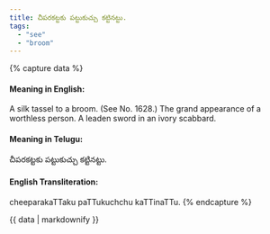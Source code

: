 ```yaml
---
title: చీపరకట్టకు పట్టుకుచ్చు కట్టినట్టు.
tags:
  - "see"
  - "broom"
---
```


{% capture data %}
#### Meaning in English:
A silk tassel to a broom.
(See No. 1628.)
The grand appearance of a worthless person.
A leaden sword in an ivory scabbard.

#### Meaning in Telugu:
చీపరకట్టకు పట్టుకుచ్చు కట్టినట్టు.

#### English Transliteration:
cheeparakaTTaku paTTukuchchu kaTTinaTTu.
{% endcapture %}

<div class="notice">{{ data | markdownify }}</div>

